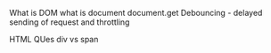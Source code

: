 What is DOM
what is document
document.get 
Debouncing - delayed sending of request 
and throttling 

HTML QUes
div vs span
